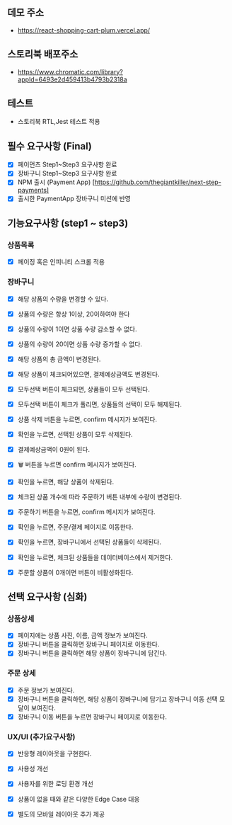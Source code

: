 ## 데모 주소
- https://react-shopping-cart-plum.vercel.app/
## 스토리북 배포주소
- https://www.chromatic.com/library?appId=6493e2d459413b4793b2318a

## 테스트  
- 스토리북 RTL,Jest 테스트 적용

## 필수 요구사항 (Final)
- [x]  페이먼츠 Step1~Step3 요구사항 완료
- [x]  장바구니 Step1~Step3 요구사항 완료
- [x]  NPM 출시 (Payment App) [https://github.com/thegiantkiller/next-step-payments]
- [x]  출시한 PaymentApp 장바구니 미션에 반영

## 기능요구사항 (step1 ~ step3)
### 상품목록
- [x]  페이징 혹은 인피니티 스크롤 적용
### 장바구니
- [x] 해당 상품의 수량을 변경할 수 있다.
- [x] 상품의 수량은 항상 1이상, 20이하여야 한다
- [x] 상품의 수량이 1이면 상품 수량 감소할 수 없다.
- [x] 상품의 수량이 20이면 상품 수량 증가할 수 없다.
- [x] 해당 상품의 총 금액이 변경된다.
- [x] 해당 상품이 체크되어있으면, 결제예상금액도 변경된다.
- [x] 모두선택 버튼이 체크되면, 상품들이 모두 선택된다.
- [x] 모두선택 버튼이 체크가 풀리면, 상품들의 선택이 모두 해제된다.
- [x] 상품 삭제 버튼을 누르면, confirm 메시지가 보여진다.
- [x] 확인을 누르면, 선택된 상품이 모두 삭제된다.
- [x] 결제예상금액이 0원이 된다.
- [x] 🗑 버튼을 누르면 confirm 메시지가 보여진다.
- [x] 확인을 누르면, 해당 상품이 삭제된다.
- [x] 체크된 상품 개수에 따라 주문하기 버튼 내부에 수량이 변경된다.
- [x] 주문하기 버튼을 누르면, confirm 메시지가 보여진다.
- [x] 확인을 누르면, 주문/결제 페이지로 이동한다.
- [x] 확인을 누르면, 장바구니에서 선택된 상품들이 삭제된다.
- [x] 확인을 누르면, 체크된 상품들을 데이터베이스에서 제거한다.
- [x] 주문할 상품이 0개이면 버튼이 비활성화된다.


## 선택 요구사항 (심화)
### 상품상세
- [x]  페이지에는 상품 사진, 이름, 금액 정보가 보여진다.
- [x] 장바구니 버튼을 클릭하면 장바구니 페이지로 이동한다.
- [x] 장바구니 버튼을 클릭하면 해당 상품이 장바구니에 담긴다.

### 주문 상세
- [x] 주문 정보가 보여진다.
- [x] 장바구니 버튼을 클릭하면, 해당 상품이 장바구니에 담기고 장바구니 이동 선택 모달이 보여진다.
- [x] 장바구니 이동 버튼을 누르면 장바구니 페이지로 이동한다.

### UX/UI (추가요구사항)
- [x]  반응형 레이아웃을 구현한다.
- [x]  사용성 개선
- [x]  사용자를 위한 로딩 환경 개선
- [x]  상품이 없을 때와 같은 다양한 Edge Case 대응
- [x]  별도의 모바일 레이아웃 추가 제공

